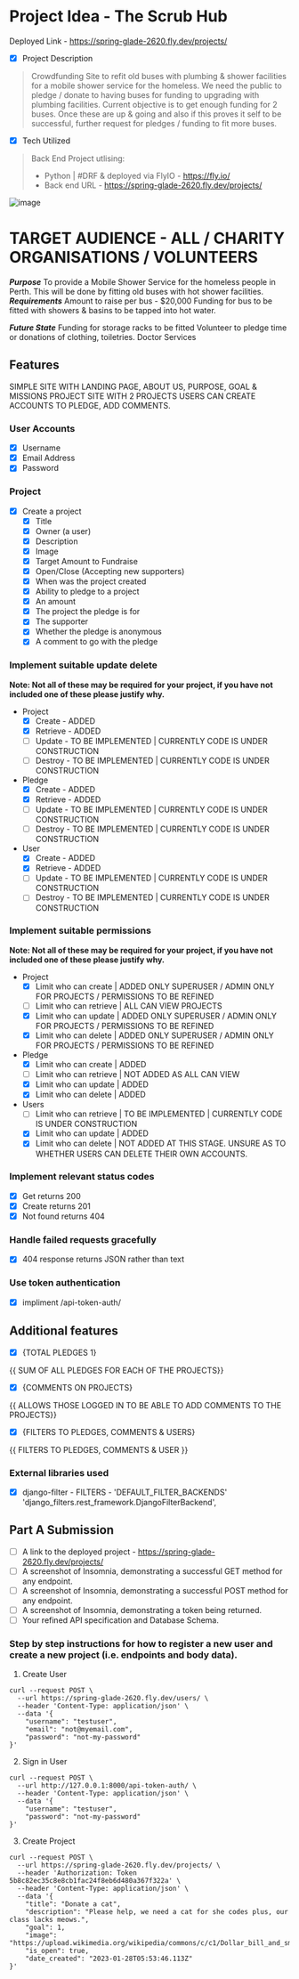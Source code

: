 # Project Idea - The Scrub Hub 
Deployed Link - https://spring-glade-2620.fly.dev/projects/
 
- [x] Project Description 
> Crowdfunding Site to refit old buses with plumbing & shower facilities for a mobile shower service for the homeless. 
We need the public to pledge / donate to having buses for funding to upgrading with plumbing facilities. 
Current objective is to get enough funding for 2 buses. 
Once these are up & going and also if this proves it self to be successful, further request for pledges / funding to fit more buses. 
- [x] Tech Utilized 
> Back End Project utlising:
> * Python | #DRF & deployed via FlyIO - https://fly.io/
> * Back end URL - https://spring-glade-2620.fly.dev/projects/

![image](https://user-images.githubusercontent.com/113986306/232380163-b27008a8-5b7e-472d-becd-84c837167996.png)


# TARGET AUDIENCE - ALL / CHARITY ORGANISATIONS / VOLUNTEERS 
***Purpose***
To provide a Mobile Shower Service for the homeless people in Perth. 
This will be done by fitting old buses with hot shower facilities. 
***Requirements***
Amount to raise per bus - $20,000
Funding for bus to be fitted with showers & basins to be tapped into hot water. 

***Future State***
Funding for storage racks to be fitted 
Volunteer to pledge time or donations of clothing, toiletries.
Doctor Services 

## Features

SIMPLE SITE WITH LANDING PAGE, ABOUT US, PURPOSE, GOAL & MISSIONS
PROJECT SITE WITH 2 PROJECTS 
USERS CAN CREATE ACCOUNTS TO PLEDGE, ADD COMMENTS. 

### User Accounts

- [X] Username
- [X] Email Address
- [X] Password

### Project

- [X] Create a project
  - [X] Title
  - [X] Owner (a user)
  - [X] Description
  - [X] Image
  - [X] Target Amount to Fundraise
  - [X] Open/Close (Accepting new supporters)
  - [X] When was the project created
  - [X] Ability to pledge to a project
  - [X] An amount
  - [X] The project the pledge is for
  - [X] The supporter
  - [X] Whether the pledge is anonymous
  - [X] A comment to go with the pledge
  
### Implement suitable update delete

**Note: Not all of these may be required for your project, if you have not included one of these please justify why.**

- Project
  - [X] Create - ADDED 
  - [X] Retrieve - ADDED 
  - [ ] Update - TO BE IMPLEMENTED | CURRENTLY CODE IS UNDER CONSTRUCTION 
  - [ ] Destroy - TO BE IMPLEMENTED | CURRENTLY CODE IS UNDER CONSTRUCTION 
- Pledge
  - [X] Create - ADDED 
  - [X] Retrieve - ADDED 
  - [ ] Update - TO BE IMPLEMENTED | CURRENTLY CODE IS UNDER CONSTRUCTION  
  - [ ] Destroy - TO BE IMPLEMENTED | CURRENTLY CODE IS UNDER CONSTRUCTION 
- User
  - [X] Create - ADDED 
  - [X] Retrieve - ADDED 
  - [ ] Update - TO BE IMPLEMENTED | CURRENTLY CODE IS UNDER CONSTRUCTION 
  - [ ] Destroy - TO BE IMPLEMENTED | CURRENTLY CODE IS UNDER CONSTRUCTION 

### Implement suitable permissions

**Note: Not all of these may be required for your project, if you have not included one of these please justify why.**

- Project
  - [X] Limit who can create | ADDED ONLY SUPERUSER / ADMIN ONLY FOR PROJECTS / PERMISSIONS TO BE REFINED
  - [ ] Limit who can retrieve | ALL CAN VIEW PROJECTS 
  - [X] Limit who can update | ADDED ONLY SUPERUSER / ADMIN ONLY FOR PROJECTS / PERMISSIONS TO BE REFINED
  - [X] Limit who can delete | ADDED ONLY SUPERUSER / ADMIN ONLY FOR PROJECTS / PERMISSIONS TO BE REFINED
- Pledge
  - [X] Limit who can create | ADDED 
  - [ ] Limit who can retrieve | NOT ADDED AS ALL CAN VIEW 
  - [X] Limit who can update | ADDED 
  - [X] Limit who can delete | ADDED 
- Users
  - [ ] Limit who can retrieve | TO BE IMPLEMENTED | CURRENTLY CODE IS UNDER CONSTRUCTION
  - [X] Limit who can update | ADDED 
  - [X] Limit who can delete | NOT ADDED AT THIS STAGE. UNSURE AS TO WHETHER USERS CAN DELETE THEIR OWN ACCOUNTS.

### Implement relevant status codes

- [X] Get returns 200
- [X] Create returns 201
- [X] Not found returns 404

### Handle failed requests gracefully 

- [X] 404 response returns JSON rather than text

### Use token authentication

- [X] impliment /api-token-auth/

## Additional features

- [X] {TOTAL PLEDGES 1}

{{ SUM OF ALL PLEDGES FOR EACH OF THE PROJECTS}}

- [X] {COMMENTS ON PROJECTS}

{{ ALLOWS THOSE LOGGED IN TO BE ABLE TO ADD COMMENTS TO THE PROJECTS}}

- [X] {FILTERS TO PLEDGES, COMMENTS & USERS}

{{ FILTERS TO PLEDGES, COMMENTS & USER }}

### External libraries used

- [X] django-filter - FILTERS -     'DEFAULT_FILTER_BACKENDS'
        'django_filters.rest_framework.DjangoFilterBackend',


## Part A Submission

- [ ] A link to the deployed project - https://spring-glade-2620.fly.dev/projects/
- [ ] A screenshot of Insomnia, demonstrating a successful GET method for any endpoint.
- [ ] A screenshot of Insomnia, demonstrating a successful POST method for any endpoint.
- [ ] A screenshot of Insomnia, demonstrating a token being returned.
- [ ] Your refined API specification and Database Schema.

### Step by step instructions for how to register a new user and create a new project (i.e. endpoints and body data).

1. Create User

```shell
curl --request POST \
  --url https://spring-glade-2620.fly.dev/users/ \
  --header 'Content-Type: application/json' \
  --data '{
	"username": "testuser",
	"email": "not@myemail.com",
	"password": "not-my-password"
}'
```

2. Sign in User

```shell
curl --request POST \
  --url http://127.0.0.1:8000/api-token-auth/ \
  --header 'Content-Type: application/json' \
  --data '{
	"username": "testuser",
	"password": "not-my-password"
}'
```

3. Create Project

```shell
curl --request POST \
  --url https://spring-glade-2620.fly.dev/projects/ \
  --header 'Authorization: Token 5b8c82ec35c8e8cb1fac24f8eb6d480a367f322a' \
  --header 'Content-Type: application/json' \
  --data '{
	"title": "Donate a cat",
	"description": "Please help, we need a cat for she codes plus, our class lacks meows.",
	"goal": 1,
	"image": "https://upload.wikimedia.org/wikipedia/commons/c/c1/Dollar_bill_and_small_change.jpg",
	"is_open": true,
	"date_created": "2023-01-28T05:53:46.113Z"
}'
```
